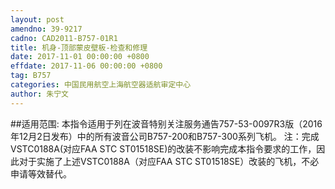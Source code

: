 ```yaml
---
layout: post
amendno: 39-9217
cadno: CAD2011-B757-01R1
title: 机身-顶部蒙皮壁板-检查和修理
date: 2017-11-01 00:00:00 +0800
effdate: 2017-11-06 00:00:00 +0800
tag: B757
categories: 中国民用航空上海航空器适航审定中心
author: 朱宁文
---
```


##适用范围:
本指令适用于列在波音特别关注服务通告757-53-0097R3版（2016年12月2日发布）中的所有波音公司B757-200和B757-300系列飞机。
注：完成VSTC0188A(对应FAA STC ST01518SE)的改装不影响完成本指令要求的工作，因此对于实施了上述VSTC0188A（对应FAA STC ST01518SE）改装的飞机，不必申请等效替代。


